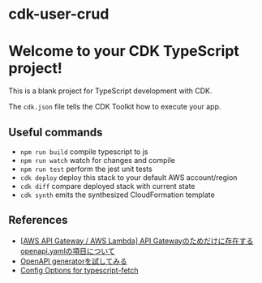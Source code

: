 # cdk-user-crud

# Welcome to your CDK TypeScript project!

This is a blank project for TypeScript development with CDK.

The `cdk.json` file tells the CDK Toolkit how to execute your app.

## Useful commands

 * `npm run build`   compile typescript to js
 * `npm run watch`   watch for changes and compile
 * `npm run test`    perform the jest unit tests
 * `cdk deploy`      deploy this stack to your default AWS account/region
 * `cdk diff`        compare deployed stack with current state
 * `cdk synth`       emits the synthesized CloudFormation template

## References

- [[AWS API Gateway / AWS Lambda] API Gatewayのためだけに存在するopenapi.yamlの項目について](https://qiita.com/siruku6/items/f98012cb5ca495cc7376)
- [OpenAPI generatorを試してみる](https://qiita.com/amuyikam/items/e8a45daae59c68be0fc8)
- [Config Options for typescript-fetch](https://openapi-generator.tech/docs/generators/typescript-fetch)